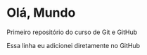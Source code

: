 # Olá, Mundo
 
 Primeiro repositório do curso de Git e GitHub

 Essa linha eu adicionei diretamente no GitHub
